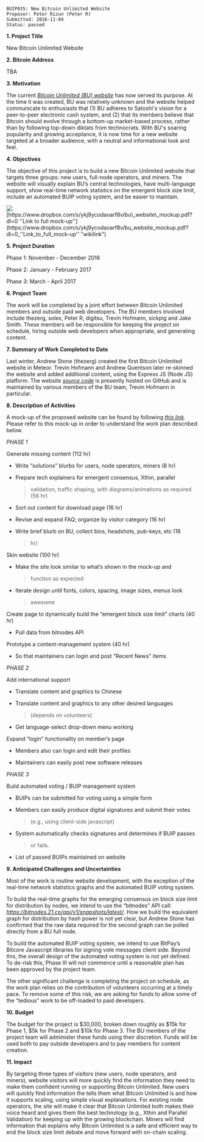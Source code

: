     BUIP035: New Bitcoin Unlimited Website
    Proposer: Peter Rizun (Peter R)
    Submitted: 2016-11-04
    Status: passed

**1. Project Title**  
  
New Bitcoin Unlimited Website  
  
**2. Bitcoin Address**  
  
TBA  
  
**3. Motivation**  
  
The current [*Bitcoin Unlimited (BU)
website*](https://www.bitcoinunlimited.info/) has now served its
purpose. At the time it was created, BU was relatively unknown and the
website helped communicate to enthusiasts that (1) BU adheres to
Satoshi's vision for a peer-to-peer electronic cash system, and (2) that
its members believe that Bitcoin should evolve through a bottom-up
market-based process, rather than by following top-down diktats from
technocrats. With BU's soaring popularity and growing acceptance, it is
now time for a new website targeted at a broader audience, with a
neutral and informational look and feel.  
  
**4. Objectives**  
  
The objective of this project is to build a new Bitcoin Unlimited
website that targets three groups: new users, full-node operators, and
miners. The website will visually explain BU’s central technologies,
have multi-language support, show real-time network statistics on the
emergent block size limit, include an automated BUIP voting system, and
be easier to maintain.  
  
<img src="media/035_image1.jpeg">  
[https://www.dropbox.com/s/ykj9ycodaoarf8v/bu\_website\_mockup.pdf?dl=0
''Link to full
mock-up''](https://www.dropbox.com/s/ykj9ycodaoarf8v/bu_website_mockup.pdf?dl=0_''Link_to_full_mock-up'' "wikilink")  
  
**5. Project Duration**  
  
Phase 1: November - December 2016  
  
Phase 2: January - February 2017  
  
Phase 3: March - April 2017  
  
**6. Project Team**  
  
The work will be completed by a joint effort between Bitcoin Unlimited
members and outside paid web developers. The BU members involved include
thezerg, solex, Peter R, digitsu, Trevin Hofmann, sickpig and Jake
Smith. These members will be responsible for keeping the project on
schedule, hiring outside web developers when appropriate, and generating
content.  
  
**7. Summary of Work Completed to Date**  
  
Last winter, Andrew Stone (thezerg) created the first Bitcoin Unlimited
website in Meteor. Trevin Hofmann and Andrew Quentson later re-skinned
the website and added additional content, using the Express JS (Node JS)
platform. The website [*source
code*](https://github.com/BitcoinUnlimited/BitcoinUnlimitedWeb) is
presently hosted on GitHub and is maintained by various members of the
BU team, Trevin Hofmann in particular.  
  
**8. Description of Activities**  
  
A mock-up of the proposed website can be found by following [*this
link*](https://www.dropbox.com/s/ykj9ycodaoarf8v/bu_website_mockup.pdf?dl=0).
Please refer to this mock-up in order to understand the work plan
described below.  
  
*PHASE 1*  
  
Generate missing content (112 hr)

-   Write “solutions” blurbs for users, node operators, miners (8 hr)

-   Prepare tech explainers for emergent consensus, Xthin, parallel
    > validation, traffic shaping, with diagrams/animations as required
    > (56 hr)

-   Sort out content for download page (16 hr)

-   Revise and expand FAQ; organize by visitor category (16 hr)

-   Write brief blurb on BU, collect bios, headshots, pub-keys, etc (16
    > hr)

Skin website (100 hr)

-   Make the site look similar to what’s shown in the mock-up and
    > function as expected

-   Iterate design until fonts, colors, spacing, image sizes, menus look
    > awesome

Create page to dynamically build the “emergent block size limit” charts
(40 hr)

-   Pull data from bitnodes API

Prototype a content-management system (40 hr)

-   So that maintainers can login and post “Recent News” items

*PHASE 2*  
  
Add international support

-   Translate content and graphics to Chinese

-   Translate content and graphics to any other desired languages
    > (depends on volunteers)

-   Get language-select drop-down menu working

Expand “login” functionality on member’s page

-   Members also can login and edit their profiles

-   Maintainers can easily post new software releases

*PHASE 3*  
  
Build automated voting / BUIP management system

-   BUIPs can be submitted for voting using a simple form

-   Members can easily produce digital signatures and submit their votes
    > (e.g., using client-side javascript)

-   System automatically checks signatures and determines if BUIP passes
    > or fails.

-   List of passed BUIPs maintained on website

**9. Anticipated Challenges and Uncertainties**  
  
Most of the work is routine website development, with the exception of
the real-time network statistics graphs and the automated BUIP voting
system.  
  
To build the real-time graphs for the emerging consensus on block size
limit for distribution by nodes, we intend to use the “bitnodes” API
call:
[*<https://bitnodes.21.co/api/v1/snapshots/latest/>*](https://bitnodes.21.co/api/v1/snapshots/latest/).
How we build the equivalent graph for distribution by hash power is not
yet clear, but Andrew Stone has confirmed that the raw data required for
the second graph can be polled directly from a BU full node.  
  
To build the automated BUIP voting system, we intend to use BitPay’s
Bitcore Javascript libraries for signing vote messages client side.
Beyond this, the overall design of the automated voting system is not
yet defined. To de-risk this, Phase III will not commence until a
reasonable plan has been approved by the project team.  
  
The other significant challenge is completing the project on schedule,
as the work plan relies on the contribution of volunteers occurring at a
timely pace. To remove some of this risk, we are asking for funds to
allow some of the “tedious” work to be off-loaded to paid developers.  
  
**10. Budget**  
  
The budget for the project is $30,000, broken down roughly as $15k for
Phase 1, $5k for Phase 2 and $10k for Phase 3. The BU members of the
project team will administer these funds using their discretion. Funds
will be used both to pay outside developers and to pay members for
content creation.  
  
**11. Impact**  
  
By targeting three types of visitors (new users, node operators, and
miners), website visitors will more quickly find the information they
need to make them confident running or supporting Bitcoin Unlimited. New
users will quickly find information the tells them what Bitcoin
Unlimited is and how it supports scaling, using simple visual
explanations. For existing node operators, the site will make it clear
that Bitcoin Unlimited both makes their voice heard and gives them the
best technology (e.g., Xthin and Parallel Validation) for keeping up
with the growing blockchain. Miners will find information that explains
why Bitcoin Unlimited is a safe and efficient way to end the block size
limit debate and move forward with on-chain scaling.
